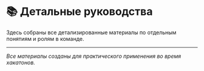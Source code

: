 # 📚 Детальные руководства

Здесь собраны все детализированные материалы по отдельным понятиям и ролям в команде.

---

*Все материалы созданы для практического применения во время хакатонов.*
